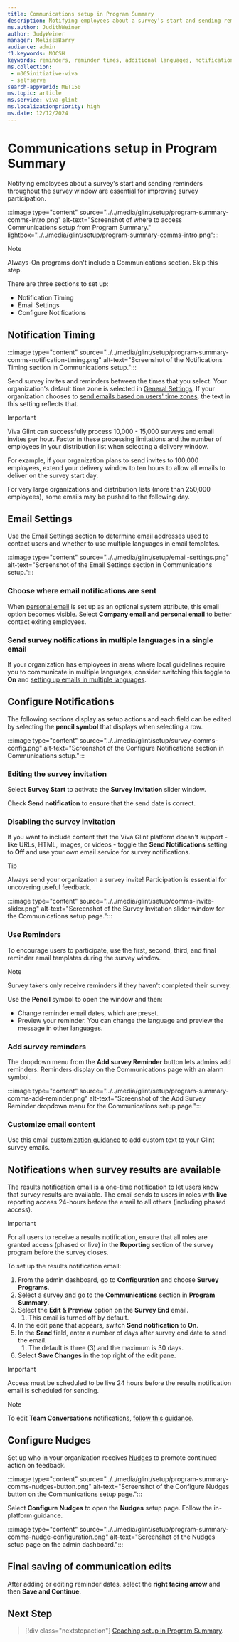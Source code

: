 ```yaml
---
title: Communications setup in Program Summary
description: Notifying employees about a survey's start and sending reminders throughout the survey window are essential for improving survey participation.
ms.author: JudithWeiner
author: JudyWeiner
manager: MelissaBarry
audience: admin
f1.keywords: NOCSH
keywords: reminders, reminder times, additional languages, notifications, survey invite, disable survey email, disable survey invite
ms.collection: 
 - m365initiative-viva
 - selfserve
search-appverid: MET150
ms.topic: article
ms.service: viva-glint
ms.localizationpriority: high
ms.date: 12/12/2024
---
```


# Communications setup in Program Summary

Notifying employees about a survey's start and sending reminders throughout the survey window are essential for improving survey participation. 

:::image type="content" source="../../media/glint/setup/program-summary-comms-intro.png" alt-text="Screenshot of where to access Communications setup from Program Summary." lightbox="../../media/glint/setup/program-summary-comms-intro.png":::

> [!NOTE]
> Always-On programs don't include a Communications section. Skip this step.

There are three sections to set up:

- Notification Timing
- Email Settings
- Configure Notifications

## Notification Timing

:::image type="content" source="../../media/glint/setup/program-summary-comms-notification-timing.png" alt-text="Screenshot of the Notifications Timing section in Communications setup.":::

Send survey invites and reminders between the times that you select. Your organization's default time zone is selected in [General Settings](manage-general-settings.md#company-information). If your organization chooses to [send emails based on users' time zones](time-zones.md), the text in this setting reflects that.

> [!IMPORTANT]
> Viva Glint can successfully process 10,000 - 15,000 surveys and email invites per hour. Factor in these processing limitations and the number of employees in your distribution list when selecting a delivery window. 
>
> For example, if your organization plans to send invites to 100,000 employees, extend your delivery window to ten hours to allow all emails to deliver on the survey start day.
>
> For very large organizations and distribution lists (more than 250,000 employees), some emails may be pushed to the following day.

## Email Settings

Use the Email Settings section to determine email addresses used to contact users and whether to use multiple languages in email templates.

:::image type="content" source="../../media/glint/setup/email-settings.png" alt-text="Screenshot of the Email Settings section in Communications setup.":::

### Choose where email notifications are sent

When [personal email](send-employee-attributes.md#optional-system-attributes) is set up as an optional system attribute, this email option becomes visible. Select **Company email and personal email** to better contact exiting employees.

### Send survey notifications in multiple languages in a single email

If your organization has employees in areas where local guidelines require you to communicate in multiple languages, consider switching this toggle to **On** and [setting up emails in multiple languages](multi-lang-emails.md).

## Configure Notifications

The following sections display as setup actions and each field can be edited by selecting the **pencil symbol** that displays when selecting a row.

:::image type="content" source="../../media/glint/setup/survey-comms-config.png" alt-text="Screenshot of the Configure Notifications section in Communications setup.":::

### Editing the survey invitation

Select **Survey Start** to activate the **Survey Invitation** slider window.

Check **Send notification** to ensure that the send date is correct.

### Disabling the survey invitation

If you want to include content that the Viva Glint platform doesn't support - like URLs, HTML, images, or  videos - toggle the **Send Notifications** setting to **Off** and use your own email service for survey notifications.

> [!TIP]
> Always send your organization a survey invite! Participation is essential for uncovering useful feedback.

:::image type="content" source="../../media/glint/setup/comms-invite-slider.png" alt-text="Screenshot of the Survey Invitation slider window for the Communications setup page.":::

### Use Reminders

To encourage users to participate, use the first, second, third, and final reminder email templates during the survey window.

> [!NOTE]
> Survey takers only receive reminders if they haven't completed their survey. 

Use the **Pencil** symbol to open the window and then:

- Change reminder email dates, which are preset.
- Preview your reminder. You can change the language and preview the message in other languages.

### Add survey reminders

The dropdown menu from the **Add survey Reminder** button lets admins add reminders. Reminders display on the Communications page with an alarm symbol.

:::image type="content" source="../../media/glint/setup/program-summary-comms-add-reminder.png" alt-text="Screenshot of the Add Survey Reminder dropdown menu for the Communications setup page.":::

### Customize email content

Use this email [customization guidance](email-content-customization.md) to add custom text to your Glint survey emails.

## Notifications when survey results are available

The results notification email is a one-time notification to let users know that survey results are available. The email sends to users in roles with **live** reporting access 24-hours before the email to all others (including phased access). 

> [!IMPORTANT]
> For all users to receive a results notification, ensure that all roles are granted access (phased or live) in the **Reporting** section of the survey program before the survey closes. 

To set up the results notification email:

1. From the admin dashboard, go to **Configuration** and choose **Survey Programs**.
1. Select a survey and go to the **Communications** section in **Program Summary**.
1. Select the **Edit & Preview** option on the **Survey End** email.
   1. This email is turned off by default.
1. In the edit pane that appears, switch **Send notification** to **On**.
2. In the **Send** field, enter a number of days after survey end date to send the email.
   1. The default is three (3) and the maximum is 30 days.
2. Select **Save Changes** in the top right of the edit pane.

> [!IMPORTANT]
> Access must be scheduled to be live 24 hours before the results notification email is scheduled for sending.

> [!NOTE]
> To edit **Team Conversations** notifications, [follow this guidance](/viva/glint/reports/team-conversations-administrator-setup).

## Configure Nudges

Set up who in your organization receives [Nudges](/viva/glint/communicate/communicate-with-nudges) to promote continued action on feedback. 

:::image type="content" source="../../media/glint/setup/program-summary-comms-nudges-button.png" alt-text="Screenshot of the Configure Nudges button on the Communications setup page.":::

Select **Configure Nudges** to open the **Nudges** setup page. Follow the in-platform guidance.

:::image type="content" source="../../media/glint/setup/program-summary-comms-nudge-configuration.png" alt-text="Screenshot of the Nudges setup page on the admin dashboard.":::

## Final saving of communication edits 

After adding or editing reminder dates, select the **right facing arrow** and then **Save and Continue**.

## Next Step

> [!div class="nextstepaction"]
> [Coaching setup in Program Summary](program-summary-coaching.md).
